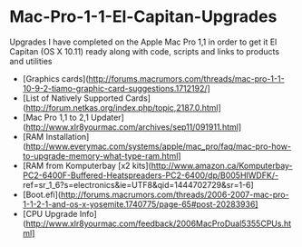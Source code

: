 # Mac-Pro-1-1-El-Capitan-Upgrades
Upgrades I have completed on the Apple Mac Pro 1,1 in order to get it El Capitan (OS X 10.11) ready along with code, scripts and links to products and utilities

- [Graphics cards](http://forums.macrumors.com/threads/mac-pro-1-1-10-9-2-tiamo-graphic-card-suggestions.1712192/]
- [List of Natively Supported Cards](http://forum.netkas.org/index.php/topic,2187.0.html]
- [Mac Pro 1,1 to 2,1 Updater](http://www.xlr8yourmac.com/archives/sep11/091911.html]
- [RAM Installation](http://www.everymac.com/systems/apple/mac_pro/faq/mac-pro-how-to-upgrade-memory-what-type-ram.html]
- [RAM from Komputerbay [x2 kits](http://www.amazon.ca/Komputerbay-PC2-6400F-Buffered-Heatspreaders-PC2-6400/dp/B005HIWDFK/- ref=sr_1_6?s=electronics&ie=UTF8&qid=1444702729&sr=1-6]
- [Boot.efi](http://forums.macrumors.com/threads/2006-2007-mac-pro-1-1-2-1-and-os-x-yosemite.1740775/page-65#post-20283936]
- [CPU Upgrade Info](http://www.xlr8yourmac.com/feedback/2006MacProDual5355CPUs.html]
